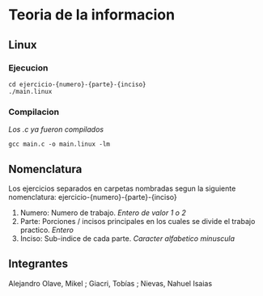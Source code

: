 
# Teoria de la informacion 

## Linux

### Ejecucion

    cd ejercicio-{numero}-{parte}-{inciso}
    ./main.linux 

### Compilacion

*Los .c ya fueron compilados*

    gcc main.c -o main.linux -lm

## Nomenclatura 

Los ejercicios separados en carpetas nombradas segun la siguiente nomenclatura:
ejercicio-{numero}-{parte}-{inciso}

1. Numero: Numero de trabajo. *Entero de valor 1 o 2*
2. Parte: Porciones / incisos principales en los cuales se divide el trabajo practico. *Entero*
3. Inciso: Sub-indice de cada parte. *Caracter alfabetico minuscula*

## Integrantes

Alejandro Olave, Mikel ; Giacri, Tobías ; Nievas, Nahuel Isaias
